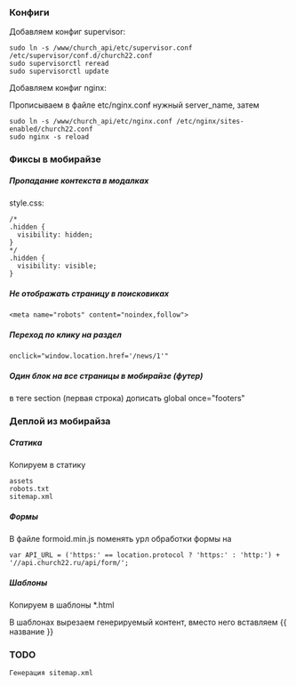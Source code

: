 ### Конфиги

Добавляем конфиг supervisor:

```
sudo ln -s /www/church_api/etc/supervisor.conf /etc/supervisor/conf.d/church22.conf
sudo supervisorctl reread
sudo supervisorctl update
```

Добавляем конфиг nginx:

Прописываем в файле etc/nginx.conf нужный server_name, затем
```
sudo ln -s /www/church_api/etc/nginx.conf /etc/nginx/sites-enabled/church22.conf
sudo nginx -s reload
```


### Фиксы в мобирайзе

##### Пропадание контекста в модалках

style.css:
```
/*
.hidden {
  visibility: hidden;
}
*/
.hidden {
  visibility: visible;
}
```

##### Не отображать страницу в поисковиках

```
<meta name="robots" content="noindex,follow">
```

##### Переход по клику на раздел

```
onclick="window.location.href='/news/1'"
```

##### Один блок на все страницы в мобирайзе (футер)

в теге section (первая строка) дописать global once="footers"


### Деплой из мобирайза


##### Статика

Копируем в статику
```
assets
robots.txt
sitemap.xml
```

##### Формы

В файле formoid.min.js поменять урл обработки формы на
```
var API_URL = ('https:' == location.protocol ? 'https:' : 'http:') + '//api.church22.ru/api/form/';
```

##### Шаблоны

Копируем в шаблоны *.html

В шаблонах вырезаем генерируемый контент, вместо него вставляем  {{ название }}


### TODO

```
Генерация sitemap.xml
```